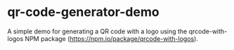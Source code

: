 # qr-code-generator-demo
A simple demo for generating a QR code with a logo using the qrcode-with-logos NPM package (https://npm.io/package/qrcode-with-logos).

